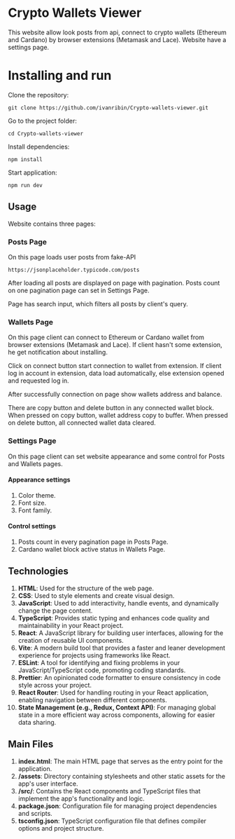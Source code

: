 # Crypto Wallets Viewer
This website allow look posts from api, connect to crypto wallets (Ethereum and Cardano) by browser extensions (Metamask and Lace). Website have a settings page.

# Installing and run
Clone the repository:
```
git clone https://github.com/ivanribin/Crypto-wallets-viewer.git
```
Go to the project folder:
```
cd Crypto-wallets-viewer
```
Install dependencies:
```
npm install
```
Start application:
```
npm run dev
```

## Usage
Website contains three pages:
### Posts Page
On this page loads user posts from fake-API 
```
https://jsonplaceholder.typicode.com/posts
```

After loading all posts are displayed on page with pagination. Posts count on one pagination page can set in Settings Page. 

Page has search input, which filters all posts by client's query.

### Wallets Page
On this page client can connect to Ethereum or Cardano wallet from browser extensions (Metamask and Lace). If client hasn't some extension, he get notification about installing. 

Click on connect button start connection to wallet from extension. If client log in account in extension, data load automatically, else extension opened and requested log in.

After successfully connection on page show wallets address and balance.

There are copy button and delete button in any connected wallet block. When pressed on copy button, wallet address copy to buffer. When pressed on delete button, all connected wallet data cleared.  

### Settings Page
On this page client can set website appearance and some control for Posts and Wallets pages.

#### Appearance settings
1. Color theme.
2. Font size.
3. Font family.

#### Control settings
1. Posts count in every pagination page in Posts Page.
2. Cardano wallet block active status in Wallets Page.

## Technologies

1. **HTML**: Used for the structure of the web page.
2. **CSS**: Used to style elements and create visual design.
3. **JavaScript**: Used to add interactivity, handle events, and dynamically change the page content.
4. **TypeScript**: Provides static typing and enhances code quality and maintainability in your React project.
5. **React**: A JavaScript library for building user interfaces, allowing for the creation of reusable UI components.
6. **Vite**: A modern build tool that provides a faster and leaner development experience for projects using frameworks like React.
7. **ESLint**: A tool for identifying and fixing problems in your JavaScript/TypeScript code, promoting coding standards.
8. **Prettier**: An opinionated code formatter to ensure consistency in code style across your project.
9. **React Router**: Used for handling routing in your React application, enabling navigation between different components.
10. **State Management (e.g., Redux, Context API)**: For managing global state in a more efficient way across components, allowing for easier data sharing.


## Main Files
1. **index.html**: The main HTML page that serves as the entry point for the application.
2. **/assets**: Directory containing stylesheets and other static assets for the app's user interface.
3. **/src/**: Contains the React components and TypeScript files that implement the app's functionality and logic.
4. **package.json**: Configuration file for managing project dependencies and scripts.
5. **tsconfig.json**: TypeScript configuration file that defines compiler options and project structure.

